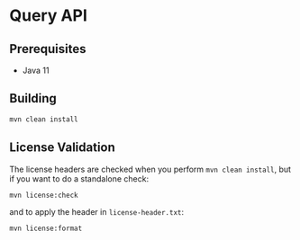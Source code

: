 # Query API
## Prerequisites
* Java 11

## Building
```bash
mvn clean install
```

## License Validation
The license headers are checked when you perform `mvn clean install`,
but if you want to do a standalone check:
```bash
mvn license:check
```
and to apply the header in `license-header.txt`:
```bash
mvn license:format
```